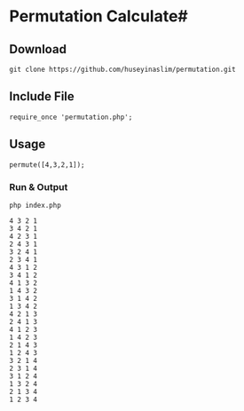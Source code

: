 # Permutation Calculate#
## Download
`git clone https://github.com/huseyinaslim/permutation.git`

## Include File
`require_once 'permutation.php';`

## Usage

`permute([4,3,2,1]);`

### Run & Output
`php index.php`
```
4 3 2 1
3 4 2 1
4 2 3 1
2 4 3 1
3 2 4 1
2 3 4 1
4 3 1 2
3 4 1 2
4 1 3 2
1 4 3 2
3 1 4 2
1 3 4 2
4 2 1 3
2 4 1 3
4 1 2 3
1 4 2 3
2 1 4 3
1 2 4 3
3 2 1 4
2 3 1 4
3 1 2 4
1 3 2 4
2 1 3 4
1 2 3 4
```

